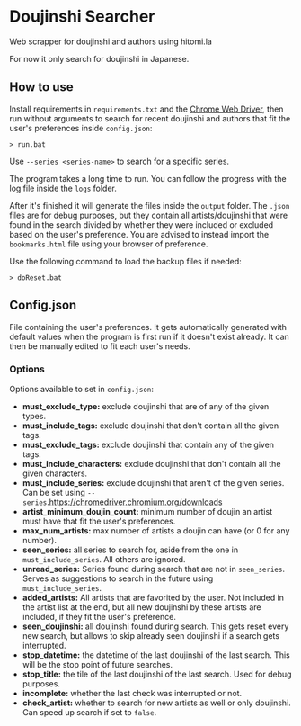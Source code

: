 # Doujinshi Searcher

Web scrapper for doujinshi and authors using hitomi.la

For now it only search for doujinshi in Japanese.

## How to use

Install requirements in `requirements.txt` and the [Chrome Web Driver](https://chromedriver.chromium.org/downloads), then run without arguments to search for recent doujinshi and authors that fit the user's preferences inside `config.json`:
```console
> run.bat
```

Use `--series <series-name>` to search for a specific series.

The program takes a long time to run. You can follow the progress with the log file inside the `logs` folder.

After it's finished it will generate the files inside the `output` folder. The `.json` files are for debug purposes, but they contain all artists/doujinshi that were found in the search divided by whether they were included or excluded based on the user's preference. You are advised to instead import the `bookmarks.html` file using your browser of preference.

Use the following command to load the backup files if needed:
```console
> doReset.bat
```

## Config.json

File containing the user's preferences. It gets automatically generated with default values when the program is first run if it doesn't exist already. It can then be manually edited to fit each user's needs.

### Options

Options available to set in `config.json`:
- **must_exclude_type:** exclude doujinshi that are of any of the given types.
- **must_include_tags:** exclude doujinshi that don't contain all the given tags.
- **must_exclude_tags:** exclude doujinshi that contain any of the given tags.
- **must_include_characters:** exclude doujinshi that don't contain all the given characters.
- **must_include_series:** exclude doujinshi that aren't of the given series. Can be set using `--series`.https://chromedriver.chromium.org/downloads
- **artist_minimum_doujin_count:** minimum number of doujin an artist must have that fit the user's preferences.
- **max_num_artists:** max number of artists a doujin can have (or 0 for any number).
- **seen_series:** all series to search for, aside from the one in `must_include_series`. All others are ignored.
- **unread_series:** Series found during search that are not in `seen_series`. Serves as suggestions to search in the future using `must_include_series`.
- **added_artists:** All artists that are favorited by the user. Not included in the artist list at the end, but all new doujinshi by these artists are included, if they fit the user's preference.
- **seen_doujinshi:** all doujinshi found during search. This gets reset every new search, but allows to skip already seen doujinshi if a search gets interrupted.
- **stop_datetime:** the datetime of the last doujinshi of the last search. This will be the stop point of future searches.
- **stop_title:** the tile of the last doujinshi of the last search. Used for debug purposes.
- **incomplete:** whether the last check was interrupted or not.
- **check_artist:** whether to search for new artists as well or only doujinshi. Can speed up search if set to `false`.
